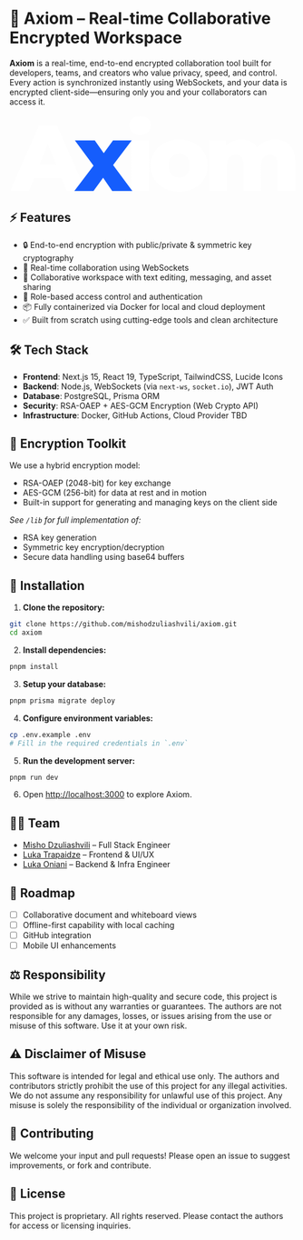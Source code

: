 # 🔐 Axiom – Real-time Collaborative Encrypted Workspace

**Axiom** is a real-time, end-to-end encrypted collaboration tool built for developers, teams, and creators who value privacy, speed, and control. Every action is synchronized instantly using WebSockets, and your data is encrypted client-side—ensuring only you and your collaborators can access it.

<svg
        className="h-6 md:h-8 "
        viewBox="0 0 146 40"
        fill="none"
        xmlns="http://www.w3.org/2000/svg"
      > <path
          d="M0.335 39L15.0125 5.75H24.275L39 39H29.215L17.72 10.3575H21.425L9.93 39H0.335ZM8.3625 32.54L10.785 25.605H27.03L29.4525 32.54H8.3625ZM62.1889 39V13.255H71.2139V39H62.1889ZM66.7014 10.405C65.0547 10.405 63.7247 9.94583 62.7114 9.0275C61.6981 8.10917 61.1914 6.96917 61.1914 5.6075C61.1914 4.24583 61.6981 3.10583 62.7114 2.1875C63.7247 1.26917 65.0547 0.809999 66.7014 0.809999C68.3481 0.809999 69.6781 1.25333 70.6914 2.14C71.7047 2.995 72.2114 4.10333 72.2114 5.465C72.2114 6.89 71.7047 8.0775 70.6914 9.0275C69.7097 9.94583 68.3797 10.405 66.7014 10.405ZM86.674 39.4275C83.8557 39.4275 81.354 38.8575 79.169 37.7175C76.984 36.5775 75.2582 35.01 73.9915 33.015C72.7565 30.9883 72.139 28.6767 72.139 26.08C72.139 23.4833 72.7565 21.1875 73.9915 19.1925C75.2582 17.1975 76.984 15.6458 79.169 14.5375C81.354 13.3975 83.8557 12.8275 86.674 12.8275C89.4924 12.8275 91.994 13.3975 94.179 14.5375C96.3957 15.6458 98.1215 17.1975 99.3565 19.1925C100.592 21.1875 101.209 23.4833 101.209 26.08C101.209 28.6767 100.592 30.9883 99.3565 33.015C98.1215 35.01 96.3957 36.5775 94.179 37.7175C91.994 38.8575 89.4924 39.4275 86.674 39.4275ZM86.674 32.255C87.719 32.255 88.6374 32.0175 89.429 31.5425C90.2524 31.0675 90.9015 30.3708 91.3765 29.4525C91.8515 28.5025 92.089 27.3783 92.089 26.08C92.089 24.7817 91.8515 23.6892 91.3765 22.8025C90.9015 21.8842 90.2524 21.1875 89.429 20.7125C88.6374 20.2375 87.719 20 86.674 20C85.6607 20 84.7424 20.2375 83.919 20.7125C83.1274 21.1875 82.4782 21.8842 81.9715 22.8025C81.4965 23.6892 81.259 24.7817 81.259 26.08C81.259 27.3783 81.4965 28.5025 81.9715 29.4525C82.4782 30.3708 83.1274 31.0675 83.919 31.5425C84.7424 32.0175 85.6607 32.255 86.674 32.255ZM135.6 12.8275C137.595 12.8275 139.368 13.2392 140.92 14.0625C142.503 14.8542 143.738 16.0892 144.625 17.7675C145.543 19.4458 146.002 21.615 146.002 24.275V39H136.977V25.7475C136.977 23.9108 136.629 22.5808 135.932 21.7575C135.236 20.9025 134.286 20.475 133.082 20.475C132.227 20.475 131.451 20.6808 130.755 21.0925C130.058 21.5042 129.52 22.1375 129.14 22.9925C128.76 23.8158 128.57 24.8925 128.57 26.2225V39H119.545V25.7475C119.545 23.9108 119.196 22.5808 118.5 21.7575C117.835 20.9025 116.885 20.475 115.65 20.475C114.763 20.475 113.971 20.6808 113.275 21.0925C112.61 21.5042 112.071 22.1375 111.66 22.9925C111.28 23.8158 111.09 24.8925 111.09 26.2225V39H102.065V13.255H110.662V20.4275L108.952 18.385C109.902 16.5483 111.201 15.1708 112.847 14.2525C114.494 13.3025 116.331 12.8275 118.357 12.8275C120.669 12.8275 122.696 13.4292 124.437 14.6325C126.211 15.8042 127.398 17.6408 128 20.1425L125.055 19.525C125.973 17.435 127.351 15.8042 129.187 14.6325C131.056 13.4292 133.193 12.8275 135.6 12.8275Z"
          fill="white"
        /><path
          d="M33.1122 39L44.9397 23.4675L44.7497 28.5975L33.3972 13.255H43.5622L49.9272 22.3275L46.1272 22.5175L52.8722 13.255H62.4197L51.0672 28.265V23.325L62.7522 39H52.4447L45.7947 29.31L49.5947 29.8325L42.8972 39H33.1122Z"
          fill="#155DFC"
        />
</svg>

## ⚡ Features

- 🔒 End-to-end encryption with public/private & symmetric key cryptography
- 🔄 Real-time collaboration using WebSockets
- 🧠 Collaborative workspace with text editing, messaging, and asset sharing
- 🧩 Role-based access control and authentication
- 📦 Fully containerized via Docker for local and cloud deployment
- ✅ Built from scratch using cutting-edge tools and clean architecture

## 🛠️ Tech Stack

- **Frontend**: Next.js 15, React 19, TypeScript, TailwindCSS, Lucide Icons
- **Backend**: Node.js, WebSockets (via `next-ws`, `socket.io`), JWT Auth
- **Database**: PostgreSQL, Prisma ORM
- **Security**: RSA-OAEP + AES-GCM Encryption (Web Crypto API)
- **Infrastructure**: Docker, GitHub Actions, Cloud Provider TBD

## 🔐 Encryption Toolkit

We use a hybrid encryption model:

- RSA-OAEP (2048-bit) for key exchange
- AES-GCM (256-bit) for data at rest and in motion
- Built-in support for generating and managing keys on the client side

_See `/lib` for full implementation of:_

- RSA key generation
- Symmetric key encryption/decryption
- Secure data handling using base64 buffers

## 🧪 Installation

1. **Clone the repository:**

```bash
git clone https://github.com/mishodzuliashvili/axiom.git
cd axiom
```

2. **Install dependencies:**

```bash
pnpm install
```

3. **Setup your database:**

```bash
pnpm prisma migrate deploy
```

4. **Configure environment variables:**

```bash
cp .env.example .env
# Fill in the required credentials in `.env`
```

5. **Run the development server:**

```bash
pnpm run dev
```

6. Open [http://localhost:3000](http://localhost:3000) to explore Axiom.

## 👨‍💻 Team

- [Misho Dzuliashvili](https://github.com/mishodzuliashvili) – Full Stack Engineer
- [Luka Trapaidze](https://github.com/I-Bumblebee) – Frontend & UI/UX
- [Luka Oniani](https://github.com/lukabatoni) – Backend & Infra Engineer

## 🚧 Roadmap

- [ ] Collaborative document and whiteboard views
- [ ] Offline-first capability with local caching
- [ ] GitHub integration
- [ ] Mobile UI enhancements

## ⚖️ Responsibility

While we strive to maintain high-quality and secure code, this project is provided as is without any warranties or guarantees. The authors are not responsible for any damages, losses, or issues arising from the use or misuse of this software. Use it at your own risk.

## ⚠️ Disclaimer of Misuse

This software is intended for legal and ethical use only. The authors and contributors strictly prohibit the use of this project for any illegal activities.
We do not assume any responsibility for unlawful use of this project. Any misuse is solely the responsibility of the individual or organization involved.

## 🤝 Contributing

We welcome your input and pull requests! Please open an issue to suggest improvements, or fork and contribute.

## 📝 License

This project is proprietary. All rights reserved. Please contact the authors for access or licensing inquiries.
